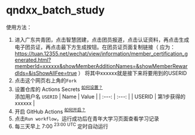 # qndxx_batch_study

使用方法：
1. 进入广东共青团，点击智慧团建，点击团员报道，点击认证资料，再点击生成电子团员证，再点击最下方生成按钮。在团员证页面复制链接（ 应为：https://tuan.12355.net/wechat/view/information/member_certification_generated.html?memberId=xxxxxx&showMemberAdditionNames=&showMemberRewardIds=&isShowAllFee=true ）
将其中xxxxxx就是接下来将要用到的USERID
2. 点击这个网页右上角的`Fork`
3. 设置仓库的 Actions Secrets <sup>[如何设置？](./how-to-enable-actions/#添加-Secrets)</sup>  
添加用户名 `USERID`
   | Name | Value |
   | :---: | :---: |
   | USERID | 第1步获得的xxxxxx |
4. 开启 GitHub Actions <sup>[如何开启？](./how-to-enable-actions/#启用-Actions)</sup>
5. 点击`Run workflow`，运行成功后在青年大学习页面查看学习记录
6. 每三天早上 7:00 <sup>23:00 UTC</sup> 定时自动运行
